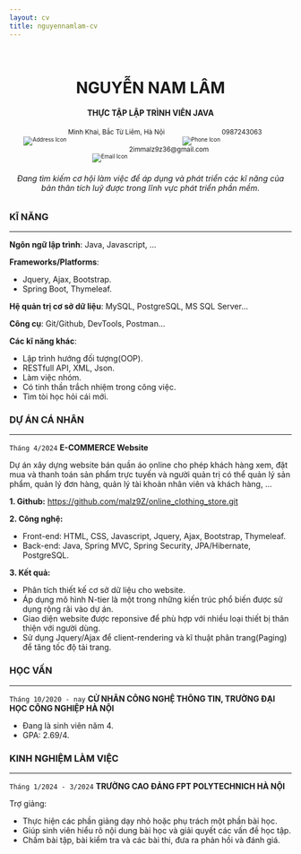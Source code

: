 ```yaml
---
layout: cv
title: nguyennamlam-cv
---
```

<br/>
<h1 align="center">NGUYỄN NAM LÂM</h1>
<h4 align="center">THỰC TẬP LẬP TRÌNH VIÊN JAVA</h3>
<p align="center">
  <sub>
    <sub>
      <img src="https://img.icons8.com/?size=30&id=59829&format=png&color=000000" alt="Address Icon" title="Envelope">
    </sub>
  </sub>
  <sup>Minh Khai, Bắc Từ Liêm, Hà Nội</sup>
  &nbsp;&nbsp;&nbsp;&nbsp;&nbsp;&nbsp;
  <sub>
    <sub>
      <img src="https://img.icons8.com/?size=30&id=9730&format=png&color=000000" alt="Phone Icon" title="Envelope">
    </sub>
  </sub>
  <sup>0987243063</sup>
  &nbsp;&nbsp;&nbsp;&nbsp;&nbsp;&nbsp;
  <sub>
    <sub>
      <img src="https://img.icons8.com/?size=30&id=60688&format=png&color=000000" alt="Email Icon" title="Envelope">
    </sub>
  </sub>
  <sup>2immalz9z36@gmail.com</sup>
</p>
<h6 align="center"><i>Đang tìm kiếm cơ hội làm việc để áp dụng và phát triển các kĩ năng của bản thân tích luỹ được trong lĩnh vực phát triển phần mềm.</i></h6>

### KĨ NĂNG
---
__Ngôn ngữ lập trình__: Java, Javascript, ...

__Frameworks/Platforms__:
- Jquery, Ajax, Bootstrap.
- Spring Boot, Thymeleaf.

__Hệ quản trị cơ sở dữ liệu__: MySQL, PostgreSQL, MS SQL Server...

__Công cụ__: Git/Github, DevTools, Postman...

__Các kĩ năng khác__:
- Lập trình hướng đối tượng(OOP).
- RESTfull API, XML, Json.
- Làm việc nhóm.
- Có tinh thần trắch nhiệm trong công việc.
- Tìm tòi học hỏi cái mới.
  
### DỰ ÁN CÁ NHÂN
---
`Tháng 4/2024` __E-COMMERCE Website__

Dự án xây dựng website bán quần áo online cho phép khách hàng xem, đặt mua và thanh toán sản phẩm trực tuyến và người quản trị có thể quản lý sản phẩm, quản lý đơn hàng, quản lý tài khoản nhân viên và khách hàng, ...

**1. Github:** https://github.com/malz9Z/online_clothing_store.git

**2. Công nghệ:**
- Front-end: HTML, CSS, Javascript, Jquery, Ajax, Bootstrap, Thymeleaf.
- Back-end: Java, Spring MVC, Spring Security, JPA/Hibernate, PostgreSQL.

**3. Kết quả:**
- Phân tích thiết kế cơ sở dữ liệu cho website.
- Áp dụng mô hình N-tier là một trong những kiến trúc phổ biến được sử dụng rộng rãi vào dự án.
- Giao diện website được reponsive để phù hợp với nhiều loại thiết bị thân thiện với người dùng.
- Sử dụng Jquery/Ajax để client-rendering và kĩ thuật phân trang(Paging) để tăng tốc độ tải trang.

### HỌC VẤN
---
`Tháng 10/2020 - nay`
__CỬ NHÂN CÔNG NGHỆ THÔNG TIN, TRƯỜNG ĐẠI HỌC CÔNG NGHIỆP HÀ NỘI__
- Đang là sinh viên năm 4.
- GPA: 2.69/4.

### KINH NGHIỆM LÀM VIỆC
---
`Tháng 1/2024 - 3/2024`
__TRƯỜNG CAO ĐẢNG FPT POLYTECHNICH HÀ NỘI__

Trợ giảng:
- Thực hiện các phần giảng dạy nhỏ hoặc phụ trách một phần bài học.
- Giúp sinh viên hiểu rõ nội dung bài học và giải quyết các vấn đề học tập.
- Chấm bài tập, bài kiểm tra và các bài thi, đưa ra phản hồi và đánh giá.
